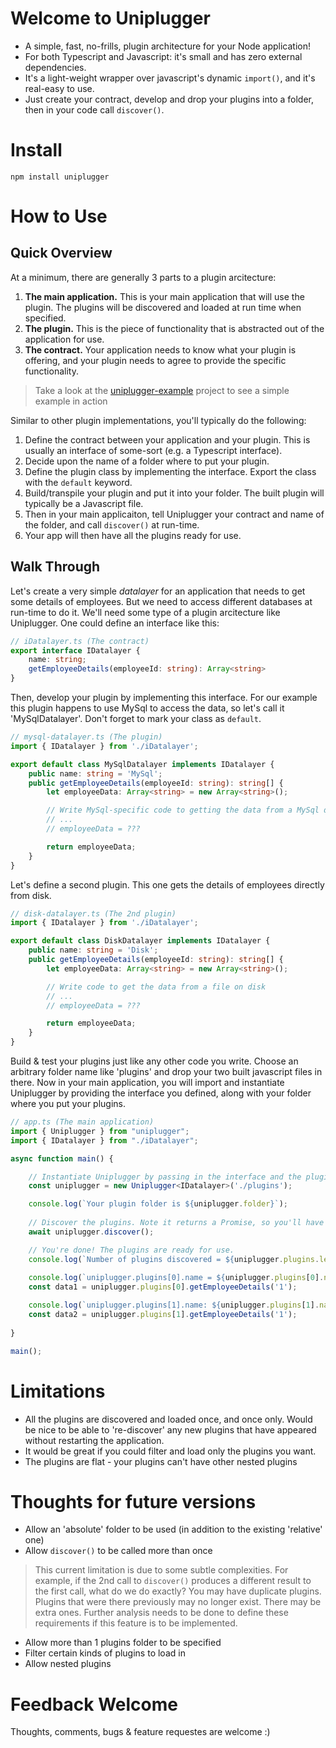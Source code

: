# Welcome to Uniplugger

* A simple, fast, no-frills, plugin architecture for your Node application!
* For both Typescript and Javascript: it's small and has zero external dependencies.
* It's a light-weight wrapper over javascript's dynamic `import()`, and it's real-easy to use.
* Just create your contract, develop and drop your plugins into a folder, then in your code call `discover()`.

# Install

`npm install uniplugger`

# How to Use
## Quick Overview

At a minimum, there are generally 3 parts to a plugin arcitecture:

1. **The main application.** This is your main application that will use the plugin. The plugins will be discovered and loaded at run time when specified.
2. **The plugin.** This is the piece of functionality that is abstracted out of the application for use.
3. **The contract.** Your application needs to know what your plugin is offering, and your plugin needs to agree to provide the specific functionality.

> Take a look at the [uniplugger-example](https://github.com/bradws/uniplugger-example) project to see a simple example in action

Similar to other plugin implementations, you'll typically do the following:

1. Define the contract between your application and your plugin. This is usually an interface of some-sort (e.g. a Typescript interface).
2. Decide upon the name of a folder where to put your plugin.
3. Define the plugin class by implementing the interface. Export the class with the `default` keyword.
4. Build/transpile your plugin and put it into your folder. The built plugin will typically be a Javascript file.
5. Then in your main applicaiton, tell Uniplugger your contract and name of the folder, and call `discover()` at run-time.
6. Your app will then have all the plugins ready for use.

## Walk Through

Let's create a very simple *datalayer* for an application that needs to get some details of employees. But we need to access different databases at run-time to do it. We'll need some type of a plugin arcitecture like Uniplugger. One could define an interface like this:

```typescript
// iDatalayer.ts (The contract)
export interface IDatalayer {
    name: string;
    getEmployeeDetails(employeeId: string): Array<string>
}
```

Then, develop your plugin by implementing this interface. For our example this plugin happens to use MySql to access the data, so let's call it 'MySqlDatalayer'. Don't forget to mark your class as `default`.

```typescript
// mysql-datalayer.ts (The plugin)
import { IDatalayer } from './iDatalayer';

export default class MySqlDatalayer implements IDatalayer {
    public name: string = 'MySql';
    public getEmployeeDetails(employeeId: string): string[] {
        let employeeData: Array<string> = new Array<string>();

        // Write MySql-specific code to getting the data from a MySql database
        // ...
        // employeeData = ???

        return employeeData;
    }
}
```

Let's define a second plugin. This one gets the details of employees directly from disk.

```typescript
// disk-datalayer.ts (The 2nd plugin)
import { IDatalayer } from './iDatalayer';

export default class DiskDatalayer implements IDatalayer {
    public name: string = 'Disk';
    public getEmployeeDetails(employeeId: string): string[] {
        let employeeData: Array<string> = new Array<string>();

        // Write code to get the data from a file on disk
        // ...
        // employeeData = ???

        return employeeData;
    }
}
```

Build & test your plugins just like any other code you write. Choose an arbitrary folder name like 'plugins' and drop your two built javascript files in there.
Now in your main application, you will import and instantiate Uniplugger by providing the interface you defined, along with your folder where you put your plugins.

```typescript
// app.ts (The main application)
import { Uniplugger } from "uniplugger";
import { IDatalayer } from "./iDatalayer";

async function main() {

    // Instantiate Uniplugger by passing in the interface and the plugin folder
    const uniplugger = new Uniplugger<IDatalayer>('./plugins');

    console.log(`Your plugin folder is ${uniplugger.folder}`);
    
    // Discover the plugins. Note it returns a Promise, so you'll have to await it.
    await uniplugger.discover();

    // You're done! The plugins are ready for use. 
    console.log(`Number of plugins discovered = ${uniplugger.plugins.length}`);    
    
    console.log(`uniplugger.plugins[0].name = ${uniplugger.plugins[0].name}`);
    const data1 = uniplugger.plugins[0].getEmployeeDetails('1');

    console.log(`uniplugger.plugins[1].name: ${uniplugger.plugins[1].name}`);   
    const data2 = uniplugger.plugins[1].getEmployeeDetails('1');
 
}

main();
```

# Limitations

* All the plugins are discovered and loaded once, and once only. Would be nice to be able to 're-discover' any new plugins that have appeared without restarting the application.
* It would be great if you could filter and load only the plugins you want.
* The plugins are flat - your plugins can't have other nested plugins

# Thoughts for future versions

* Allow an 'absolute' folder to be used (in addition to the existing 'relative' one)
* Allow `discover()` to be called more than once
>This current limitation is due to some subtle complexities. For example, if the 2nd call to `discover()` produces a different result to the first call, what do we do exactly? You may have duplicate plugins. Plugins that were there previously may no longer exist. There may be extra ones. Further analysis needs to be done to define these requirements if this feature is to be implemented.
* Allow more than 1 plugins folder to be specified
* Filter certain kinds of plugins to load in
* Allow nested plugins

# Feedback Welcome

Thoughts, comments, bugs & feature requestes are welcome :)
